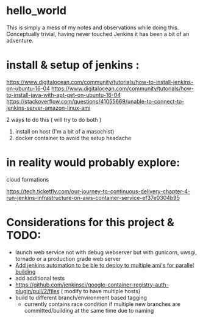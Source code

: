 # hello_world

This is simply a mess of my notes and observations while doing this.  Conceptually trivial, having never touched Jenkins it has been a bit of an adventure.

# install & setup of jenkins :

https://www.digitalocean.com/community/tutorials/how-to-install-jenkins-on-ubuntu-16-04
https://www.digitalocean.com/community/tutorials/how-to-install-java-with-apt-get-on-ubuntu-16-04
https://stackoverflow.com/questions/41055669/unable-to-connect-to-jenkins-server-amazon-linux-ami


2 ways to do this ( will try to do both )
1) install on host (I'm a bit of a masochist)
2) docker container to avoid the setup headache 




# in reality would probably explore:
cloud formations

https://tech.ticketfly.com/our-journey-to-continuous-delivery-chapter-4-run-jenkins-infrastructure-on-aws-container-service-ef37e0304b95


# Considerations for this project & TODO:
* launch web service not with debug webserver but with gunicorn, uwsgi, tornado or a production grade web server
* [Add jenkins automation to be ble to deploy to multiple ami's for parallel building](https://docs.aws.amazon.com/systems-manager/latest/userguide/automation-jenkins.html)
* add additional tests
* https://github.com/jenkinsci/google-container-registry-auth-plugin/pull/2/files ( modify to have multiple hosts) 
* build to different branch/environment based tagging
    * currently contains race condition if multiple new branches are committed/building at the same time due to naming
